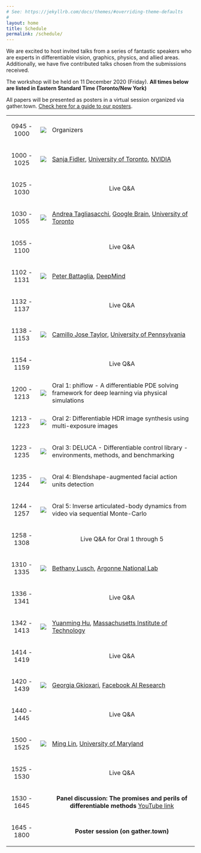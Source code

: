 ```yaml
---
# See: https://jekyllrb.com/docs/themes/#overriding-theme-defaults
#
layout: home
title: Schedule
permalink: /schedule/
---
```



We are excited to host invited talks from a series of fantastic speakers who are experts in differentiable vision, graphics, physics, and allied areas. Additionally, we have five contributed talks chosen from the submissions received.

The workshop will be held on 11 December 2020 (Friday). **All times below are listed in Eastern Standard Time (Toronto/New York)**

All papers will be presented as posters in a virtual session organized via gather.town. [Check here for a guide to our posters](/diffcvgp/assets/papers/poster_key.pdf).

<table>
    <!-- Opening remarks -->
    <tr>
        <td>
            <p align="center">
                0945 - 1000
            </p>
        </td>
        <td>
            <div class="col-xs-4">
                <p align="center">
                    <img class="people-pic" src="/diffcvgp/assets/img/default.png">
                </p>
            </div>
        </td>
        <td>
            <div class="people-name text-center">
                Organizers
            </div>
        </td>
    </tr>
    <!-- Sanja Fidler -->
    <tr>
        <td>
            <p align="center">
                1000 - 1025
            </p>
        </td>
        <td>
            <div class="col-xs-4">
                <p align="center">
                    <img class="people-pic" src="/diffcvgp/assets/img/sanja.jpg">
                </p>
            </div>
        </td>
        <td>
            <div class="people-name text-center">
                <a href="http://www.cs.toronto.edu/~fidler/" target="_blank">Sanja Fidler</a>, <a href="http://www.utoronto.ca" target="_blank">University of Toronto</a>, <a href="https://nv-tlabs.github.io/"> NVIDIA</a>
            </div>
        </td>
    </tr>
    <!-- Sanja Fidler - Q&A -->
    <tr>
        <td>
            <p align="center">
                1025 - 1030
            </p>
        </td>
        <td>
        </td>
        <td>
            <p align="center">
                Live Q&A
            </p>
        </td>
    </tr>
    <!-- Andrea Tagliasacchi -->
    <tr>
        <td>
            <p align="center">
                1030 - 1055
            </p>
        </td>
        <td>
            <div class="col-xs-4">
                <p align="center">
                    <img class="people-pic" src="/diffcvgp/assets/img/andrea.jpg">
                </p>
            </div>
        </td>
        <td>
            <div class="people-name text-center">
                <a href="http://gfx.uvic.ca/" target="_blank">Andrea Tagliasacchi</a>, <a href="https://ai.google/research/teams/brain/" target="_blank">Google Brain</a>, <a href="http://www.utoronto.ca" target="_blank">University of Toronto</a>
            </div>
        </td>
    </tr>
    <!-- Andrea Tagliasacchi - Q&A -->
    <tr>
        <td>
            <p align="center">
                1055 - 1100
            </p>
        </td>
        <td>
        </td>
        <td>
            <p align="center">
                Live Q&A
            </p>
        </td>
    </tr>
    <!-- Peter Battaglia -->
    <tr>
        <td>
            <p align="center">
                1102 - 1131
            </p>
        </td>
        <td>
            <div class="col-xs-4">
                <p align="center">
                    <img class="people-pic" src="/diffcvgp/assets/img/peter.jpg">
                </p>
            </div>
        </td>
        <td>
            <div class="people-name text-center">
                <a href="https://scholar.google.com/citations?user=nQ7Ij30AAAAJ&hl=en" target="_blank">Peter Battaglia</a>, <a href="https://deepmind.com/" target="_blank">DeepMind</a>
            </div>
        </td>
    </tr>
    <!-- Peter Battaglia - Q&A -->
    <tr>
        <td>
            <p align="center">
                1132 - 1137
            </p>
        </td>
        <td>
        </td>
        <td>
            <p align="center">
                Live Q&A
            </p>
        </td>
    </tr>
    <!-- Camillo Jose Taylor -->
    <tr>
        <td>
            <p align="center">
                1138 - 1153
            </p>
        </td>
        <td>
            <div class="col-xs-4">
                <p align="center">
                    <img class="people-pic" src="/diffcvgp/assets/img/camillo.jpg">
                </p>
            </div>
        </td>
        <td>
            <div class="people-name text-center">
                <a href="https://www.cis.upenn.edu/~cjtaylor/" target="_blank">Camillo Jose Taylor</a>, <a href="https://www.upenn.edu/" target="_blank">University of Pennsylvania</a>
            </div>
        </td>
    </tr>
    <!-- Camillo Jose Taylor - Q&A -->
    <tr>
        <td>
            <p align="center">
                1154 - 1159
            </p>
        </td>
        <td>
        </td>
        <td>
            <p align="center">
                Live Q&A
            </p>
        </td>
    </tr>
    <!-- Oral 1 -->
    <tr>
        <td>
            <p align="center">
                1200 - 1213
            </p>
        </td>
        <td>
            <div class="col-xs-4">
                <p align="center">
                    <img class="people-pic" src="/diffcvgp/assets/img/default.png">
                </p>
            </div>
        </td>
        <td>
            <div class="people-name text-center">
                Oral 1: phiflow - A differentiable PDE solving framework for deep learning via physical simulations
            </div>
        </td>
    </tr>
    <!-- Oral 2 -->
    <tr>
        <td>
            <p align="center">
                1213 - 1223
            </p>
        </td>
        <td>
            <div class="col-xs-4">
                <p align="center">
                    <img class="people-pic" src="/diffcvgp/assets/img/default.png">
                </p>
            </div>
        </td>
        <td>
            <div class="people-name text-center">
                Oral 2: Differentiable HDR image synthesis using multi-exposure images
            </div>
        </td>
    </tr>
    <!-- Oral 3 -->
    <tr>
        <td>
            <p align="center">
                1223 - 1235
            </p>
        </td>
        <td>
            <div class="col-xs-4">
                <p align="center">
                    <img class="people-pic" src="/diffcvgp/assets/img/default.png">
                </p>
            </div>
        </td>
        <td>
            <div class="people-name text-center">
                Oral 3: DELUCA - Differentiable control library - environments, methods, and benchmarking
            </div>
        </td>
    </tr>
    <!-- Oral 4 -->
    <tr>
        <td>
            <p align="center">
                1235 - 1244
            </p>
        </td>
        <td>
            <div class="col-xs-4">
                <p align="center">
                    <img class="people-pic" src="/diffcvgp/assets/img/default.png">
                </p>
            </div>
        </td>
        <td>
            <div class="people-name text-center">
                Oral 4: Blendshape-augmented facial action units detection
            </div>
        </td>
    </tr>
    <!-- Oral 5 -->
    <tr>
        <td>
            <p align="center">
                1244 - 1257
            </p>
        </td>
        <td>
            <div class="col-xs-4">
                <p align="center">
                    <img class="people-pic" src="/diffcvgp/assets/img/default.png">
                </p>
            </div>
        </td>
        <td>
            <div class="people-name text-center">
                Oral 5: Inverse articulated-body dynamics from video via sequential Monte-Carlo
            </div>
        </td>
    </tr>
    <!-- Oral talks - Q&A -->
    <tr>
        <td>
            <p align="center">
                1258 - 1308
            </p>
        </td>
        <td>
        </td>
        <td>
            <p align="center">
                Live Q&A for Oral 1 through 5
            </p>
        </td>
    </tr>
    <!-- Bethany Lusch -->
    <tr>
        <td>
            <p align="center">
                1310 - 1335
            </p>
        </td>
        <td>
            <div class="col-xs-4">
                <p align="center">
                    <img class="people-pic" src="/diffcvgp/assets/img/bethany.jpg">
                </p>
            </div>
        </td>
        <td>
            <div class="people-name text-center">
                <a href="https://www.alcf.anl.gov/about/people/bethany-lusch" target="_blank">Bethany Lusch</a>, <a href="https://www.alcf.anl.gov/" target="_blank">Argonne National Lab</a>
            </div>
        </td>
    </tr>
    <!-- Bethany Lusch - Q&A -->
    <tr>
        <td>
            <p align="center">
                1336 - 1341
            </p>
        </td>
        <td>
        </td>
        <td>
            <p align="center">
                Live Q&A
            </p>
        </td>
    </tr>
    <!-- Yuanming Hu -->
    <tr>
        <td>
            <p align="center">
                1342 - 1413
            </p>
        </td>
        <td>
            <div class="col-xs-4">
                <p align="center">
                    <img class="people-pic" src="/diffcvgp/assets/img/yuanming.jpg">
                </p>
            </div>
        </td>
        <td>
            <div class="people-name text-center">
                <a href="http://taichi.graphics/me/" target="_blank">Yuanming Hu</a>, <a href="https://www.mit.edu/" target="_blank">Massachusetts Institute of Technology</a>
            </div>
        </td>
    </tr>
    <!-- Yuanming Hu - Q&A -->
    <tr>
        <td>
            <p align="center">
                1414 - 1419
            </p>
        </td>
        <td>
        </td>
        <td>
            <p align="center">
                Live Q&A
            </p>
        </td>
    </tr>
    <!-- Georgia Gkioxari -->
    <tr>
        <td>
            <p align="center">
                1420 - 1439
            </p>
        </td>
        <td>
            <div class="col-xs-4">
                <p align="center">
                    <img class="people-pic" src="/diffcvgp/assets/img/georgia.jpg">
                </p>
            </div>
        </td>
        <td>
            <div class="people-name text-center">
                <a href="https://gkioxari.github.io/" target="_blank">Georgia Gkioxari</a>, <a href="https://research.facebook.com/ai/" target="_blank">Facebook AI Research</a>
            </div>
        </td>
    </tr>
    <!-- Georgia Gkioxari - Q&A -->
    <tr>
        <td>
            <p align="center">
                1440 - 1445
            </p>
        </td>
        <td>
        </td>
        <td>
            <p align="center">
                Live Q&A
            </p>
        </td>
    </tr>
    <!-- Ming Lin -->
    <tr>
        <td>
            <p align="center">
                1500 - 1525
            </p>
        </td>
        <td>
            <div class="col-xs-4">
                <p align="center">
                    <img class="people-pic" src="/diffcvgp/assets/img/ming.jpg">
                </p>
            </div>
        </td>
        <td>
            <div class="people-name text-center">
                <a href="https://www.cs.umd.edu/~lin/" target="_blank">Ming Lin</a>, <a href="https://www.cs.umd.edu/" target="_blank">University of Maryland</a>
            </div>
        </td>
    </tr>
    <!-- Ming Lin - Q&A -->
    <tr>
        <td>
            <p align="center">
                1525 - 1530
            </p>
        </td>
        <td>
        </td>
        <td>
            <p align="center">
                Live Q&A
            </p>
        </td>
    </tr>
    <!-- Panel discussion -->
    <tr>
        <td>
            <p align="center">
                1530 - 1645
            </p>
        </td>
        <td>
        </td>
        <td>
            <p align="center">
                <b>Panel discussion: The promises and perils of differentiable methods</b>
                <a href="https://youtu.be/XGj_IQ-cxZw"> YouTube link </a>
            </p>
        </td>
    </tr>
    <!-- Poster session -->
    <tr>
        <td>
            <p align="center">
                1645 - 1800
            </p>
        </td>
        <td>
        </td>
        <td>
            <p align="center">
                <b>Poster session (on gather.town)</b>
            </p>
        </td>
    </tr>
</table>
